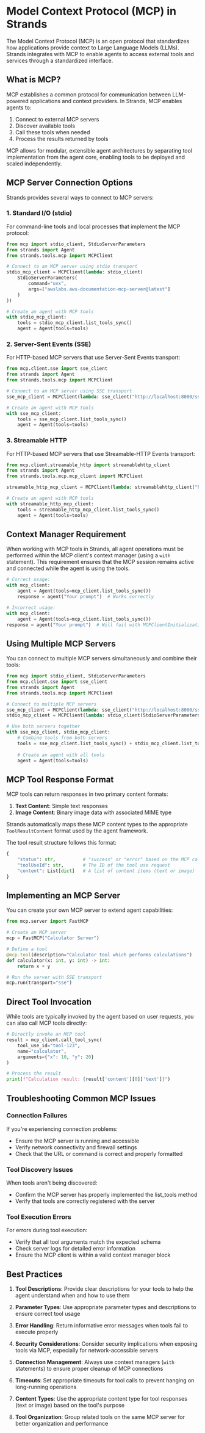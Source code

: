 # Model Context Protocol (MCP) in Strands

The Model Context Protocol (MCP) is an open protocol that standardizes how applications provide context to Large Language Models (LLMs). Strands integrates with MCP to enable agents to access external tools and services through a standardized interface.

## What is MCP?

MCP establishes a common protocol for communication between LLM-powered applications and context providers. In Strands, MCP enables agents to:

1. Connect to external MCP servers
2. Discover available tools
3. Call these tools when needed
4. Process the results returned by tools

MCP allows for modular, extensible agent architectures by separating tool implementation from the agent core, enabling tools to be deployed and scaled independently.

## MCP Server Connection Options

Strands provides several ways to connect to MCP servers:

### 1. Standard I/O (stdio)

For command-line tools and local processes that implement the MCP protocol:

```python
from mcp import stdio_client, StdioServerParameters
from strands import Agent
from strands.tools.mcp import MCPClient

# Connect to an MCP server using stdio transport
stdio_mcp_client = MCPClient(lambda: stdio_client(
    StdioServerParameters(
        command="uvx", 
        args=["awslabs.aws-documentation-mcp-server@latest"]
    )
))

# Create an agent with MCP tools
with stdio_mcp_client:
    tools = stdio_mcp_client.list_tools_sync()
    agent = Agent(tools=tools)
```

### 2. Server-Sent Events (SSE)

For HTTP-based MCP servers that use Server-Sent Events transport:

```python
from mcp.client.sse import sse_client
from strands import Agent
from strands.tools.mcp import MCPClient

# Connect to an MCP server using SSE transport
sse_mcp_client = MCPClient(lambda: sse_client("http://localhost:8000/sse"))

# Create an agent with MCP tools
with sse_mcp_client:
    tools = sse_mcp_client.list_tools_sync()
    agent = Agent(tools=tools)
```

### 3. Streamable HTTP

For HTTP-based MCP servers that use Streamable-HTTP Events transport:

```python
from mcp.client.streamable_http import streamablehttp_client
from strands import Agent
from strands.tools.mcp.mcp_client import MCPClient

streamable_http_mcp_client = MCPClient(lambda: streamablehttp_client("http://localhost:8000/mcp"))

# Create an agent with MCP tools
with streamable_http_mcp_client:
    tools = streamable_http_mcp_client.list_tools_sync()
    agent = Agent(tools=tools)
```

## Context Manager Requirement

When working with MCP tools in Strands, all agent operations must be performed within the MCP client's context manager (using a `with` statement). This requirement ensures that the MCP session remains active and connected while the agent is using the tools.

```python
# Correct usage:
with mcp_client:
    agent = Agent(tools=mcp_client.list_tools_sync())
    response = agent("Your prompt")  # Works correctly

# Incorrect usage:
with mcp_client:
    agent = Agent(tools=mcp_client.list_tools_sync())
response = agent("Your prompt")  # Will fail with MCPClientInitializationError
```

## Using Multiple MCP Servers

You can connect to multiple MCP servers simultaneously and combine their tools:

```python
from mcp import stdio_client, StdioServerParameters
from mcp.client.sse import sse_client
from strands import Agent
from strands.tools.mcp import MCPClient

# Connect to multiple MCP servers
sse_mcp_client = MCPClient(lambda: sse_client("http://localhost:8000/sse"))
stdio_mcp_client = MCPClient(lambda: stdio_client(StdioServerParameters(command="python", args=["path/to/mcp_server.py"])))

# Use both servers together
with sse_mcp_client, stdio_mcp_client:
    # Combine tools from both servers
    tools = sse_mcp_client.list_tools_sync() + stdio_mcp_client.list_tools_sync()
    
    # Create an agent with all tools
    agent = Agent(tools=tools)
```

## MCP Tool Response Format

MCP tools can return responses in two primary content formats:

1. **Text Content**: Simple text responses
2. **Image Content**: Binary image data with associated MIME type

Strands automatically maps these MCP content types to the appropriate `ToolResultContent` format used by the agent framework.

The tool result structure follows this format:

```python
{
    "status": str,          # "success" or "error" based on the MCP call result
    "toolUseId": str,       # The ID of the tool use request
    "content": List[dict]   # A list of content items (text or image)
}
```

## Implementing an MCP Server

You can create your own MCP server to extend agent capabilities:

```python
from mcp.server import FastMCP

# Create an MCP server
mcp = FastMCP("Calculator Server")

# Define a tool
@mcp.tool(description="Calculator tool which performs calculations")
def calculator(x: int, y: int) -> int:
    return x + y

# Run the server with SSE transport
mcp.run(transport="sse")
```

## Direct Tool Invocation

While tools are typically invoked by the agent based on user requests, you can also call MCP tools directly:

```python
# Directly invoke an MCP tool
result = mcp_client.call_tool_sync(
    tool_use_id="tool-123",
    name="calculator",
    arguments={"x": 10, "y": 20}
)

# Process the result
print(f"Calculation result: {result['content'][0]['text']}")
```

## Troubleshooting Common MCP Issues

### Connection Failures

If you're experiencing connection problems:
- Ensure the MCP server is running and accessible
- Verify network connectivity and firewall settings
- Check that the URL or command is correct and properly formatted

### Tool Discovery Issues

When tools aren't being discovered:
- Confirm the MCP server has properly implemented the list_tools method
- Verify that tools are correctly registered with the server

### Tool Execution Errors

For errors during tool execution:
- Verify that all tool arguments match the expected schema
- Check server logs for detailed error information
- Ensure the MCP client is within a valid context manager block

## Best Practices

1. **Tool Descriptions**: Provide clear descriptions for your tools to help the agent understand when and how to use them

2. **Parameter Types**: Use appropriate parameter types and descriptions to ensure correct tool usage

3. **Error Handling**: Return informative error messages when tools fail to execute properly

4. **Security Considerations**: Consider security implications when exposing tools via MCP, especially for network-accessible servers

5. **Connection Management**: Always use context managers (`with` statements) to ensure proper cleanup of MCP connections

6. **Timeouts**: Set appropriate timeouts for tool calls to prevent hanging on long-running operations

7. **Content Types**: Use the appropriate content type for tool responses (text or image) based on the tool's purpose

8. **Tool Organization**: Group related tools on the same MCP server for better organization and performance